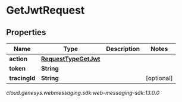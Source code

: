 # GetJwtRequest


## Properties

| Name | Type | Description | Notes |
| ------------ | ------------- | ------------- | ------------- |
| **action** | [**RequestTypeGetJwt**](RequestTypeGetJwt) |  |  |
| **token** | **String** |  |  |
| **tracingId** | **String** |  |  [optional] |




_cloud.genesys.webmessaging.sdk:web-messaging-sdk:13.0.0_
